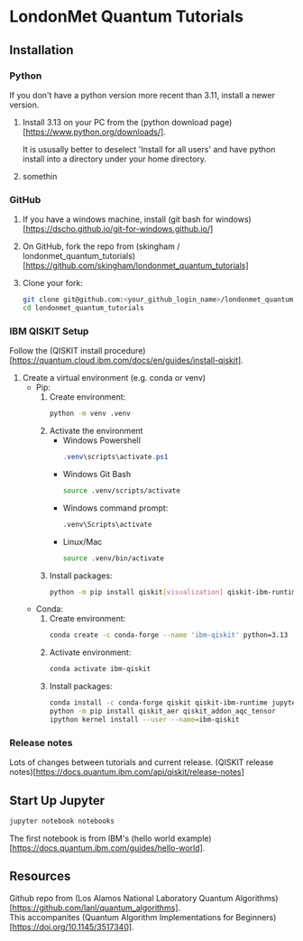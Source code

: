 # LondonMet Quantum Tutorials

## Installation

### Python

If you don't have a python version more recent than 3.11, install a newer version.

1. Install 3.13 on your PC from the (python download page)[https://www.python.org/downloads/].

    It is ususally better to deselect 'Install for all users' and have python install into a directory under your home directory.

1. somethin

### GitHub

1. If you have a windows machine, install (git bash for windows)[https://dscho.github.io/git-for-windows.github.io/]

1. On GitHub, fork the repo from (skingham / londonmet_quantum_tutorials)[https://github.com/skingham/londonmet_quantum_tutorials]

1. Clone your fork:
    ```sh
    git clone git@github.com:<your_github_login_name>/londonmet_quantum_tutorials.git
    cd londonmet_quantum_tutorials
    ```


### IBM QISKIT Setup

Follow the (QISKIT install procedure)[https://quantum.cloud.ibm.com/docs/en/guides/install-qiskit].

1. Create a virtual environment (e.g. conda or venv)
    * Pip:
        1. Create environment:     
            ```sh
            python -m venv .venv
            ```
        1. Activate the environment
            * Windows Powershell
                ```powershell
                .venv\scripts\activate.ps1
                ```
            * Windows Git Bash
                ```sh
                source .venv/scripts/activate
                ```
            * Windows command prompt:
                ```sh
                .venv\Scripts\activate
                ```
            * Linux/Mac
                ```sh
                source .venv/bin/activate
                ```
        1. Install packages:
            ```sh
            python -m pip install qiskit[visualization] qiskit-ibm-runtime qiskit_aer qiskit_addon_aqc_tensor jupyter
            ```
    * Conda:
        1. Create environment:
            ```sh
            conda create -c conda-forge --name 'ibm-qiskit' python=3.13
            ```
        1. Activate environment: 
            ```sh
            conda activate ibm-qiskit
            ```
        1. Install packages:
            ```sh
            conda install -c conda-forge qiskit qiskit-ibm-runtime jupyter seaborn pydot pylatexenc wrapt rich
            python -m pip install qiskit_aer qiskit_addon_aqc_tensor 
            ipython kernel install --user --name=ibm-qiskit
            ```

### 

### Release notes

Lots of changes between tutorials and current release.  (QISKIT release notes)[https://docs.quantum.ibm.com/api/qiskit/release-notes]

## Start Up Jupyter

```sh
jupyter notebook notebooks
```

The first notebook is from IBM's (hello world example)[https://docs.quantum.ibm.com/guides/hello-world].

## Resources

Github repo from (Los Alamos National Laboratory Quantum Algorithms)[https://github.com/lanl/quantum_algorithms].  
This accompanites (Quantum Algorithm Implementations for Beginners)[https://doi.org/10.1145/3517340].



